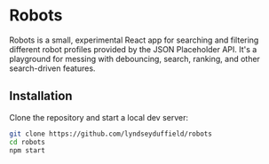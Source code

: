 # Robots

Robots is a small, experimental React app for searching and filtering different robot profiles provided by the JSON Placeholder API. It's a playground for messing with debouncing, search, ranking, and other search-driven features.

## Installation

Clone the repository and start a local dev server:

```sh
git clone https://github.com/lyndseyduffield/robots
cd robots
npm start
```

